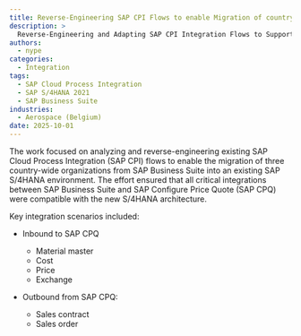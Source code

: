 ```yaml
---
title: Reverse-Engineering SAP CPI Flows to enable Migration of country organizations to SAP S/4HANA
description: >
  Reverse-Engineering and Adapting SAP CPI Integration Flows to Support the Migration of Three Country-Wide Organizations from SAP Business Suite into an Existing S/4HANA Landscape
authors:
  - nype
categories:
  - Integration
tags:
  - SAP Cloud Process Integration
  - SAP S/4HANA 2021
  - SAP Business Suite
industries:
  - Aerospace (Belgium)
date: 2025-10-01
---
```


<!-- more -->
The work focused on analyzing and reverse-engineering existing SAP Cloud Process Integration (SAP CPI) flows to enable the migration of three country-wide organizations from SAP Business Suite into an existing SAP S/4HANA environment. The effort ensured that all critical integrations between SAP Business Suite and SAP Configure Price Quote (SAP CPQ) were compatible with the new S/4HANA architecture.

Key integration scenarios included:

- Inbound to SAP CPQ
    * Material master  
    * Cost
    * Price
    * Exchange 

- Outbound from SAP CPQ:
    * Sales contract 
    * Sales order 











